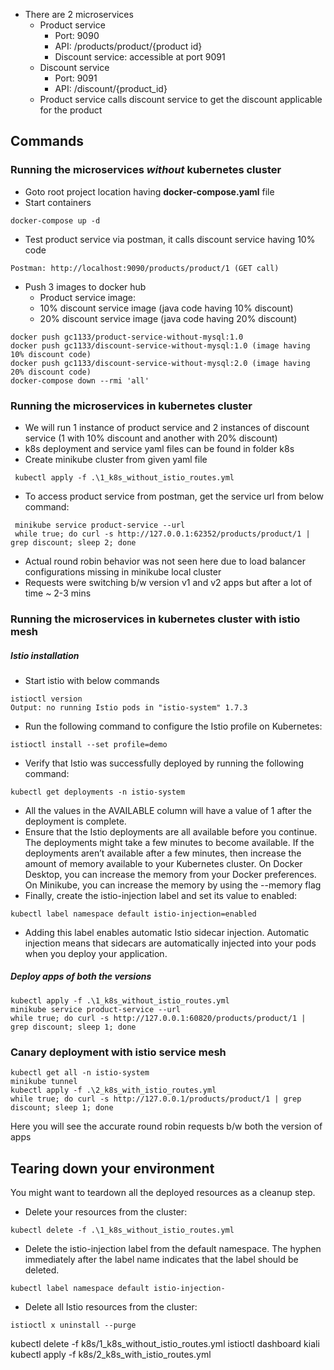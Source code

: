 
* There are 2 microservices
  * Product service
    * Port: 9090
    * API: /products/product/{product id}
    * Discount service: accessible at port 9091
  * Discount service
    * Port: 9091
    * API: /discount/{product_id}
  * Product service calls discount service to get the discount applicable for the product

## Commands 
### Running the microservices ***without*** kubernetes cluster
* Goto root project location having **docker-compose.yaml** file
* Start containers
```
docker-compose up -d
```
* Test product service via postman, it calls discount service having 10% code
```
Postman: http://localhost:9090/products/product/1 (GET call)
```
* Push 3 images to docker hub
  * Product service image: 
  * 10% discount service image (java code having 10% discount)
  * 20% discount service image (java code having 20% discount)
```
docker push gc1133/product-service-without-mysql:1.0 
docker push gc1133/discount-service-without-mysql:1.0 (image having 10% discount code)
docker push gc1133/discount-service-without-mysql:2.0 (image having 20% discount code)
docker-compose down --rmi 'all'
```

### Running the microservices in kubernetes cluster
* We will run 1 instance of product service and 2 instances of discount service (1 with 10% discount and another with 20% discount)
* k8s deployment and service yaml files can be found in folder k8s
* Create minikube cluster from given yaml file
```
 kubectl apply -f .\1_k8s_without_istio_routes.yml
```
* To access product service from postman, get the service url from below command:
```
 minikube service product-service --url
 while true; do curl -s http://127.0.0.1:62352/products/product/1 | grep discount; sleep 2; done
```
* Actual round robin behavior was not seen here due to load balancer configurations missing in minikube local cluster
* Requests were switching b/w version v1 and v2 apps but after a lot of time ~ 2-3 mins

### Running the microservices in kubernetes cluster with istio mesh

##### Istio installation
* Start istio with below commands
```
istioctl version
Output: no running Istio pods in "istio-system" 1.7.3
```

* Run the following command to configure the Istio profile on Kubernetes:
```
istioctl install --set profile=demo
```
* Verify that Istio was successfully deployed by running the following command:
```
kubectl get deployments -n istio-system
```
* All the values in the AVAILABLE column will have a value of 1 after the deployment is complete.
* Ensure that the Istio deployments are all available before you continue. The deployments might take a few minutes to become available. If the deployments aren’t available after a few minutes, then increase the amount of memory available to your Kubernetes cluster. On Docker Desktop, you can increase the memory from your Docker preferences. On Minikube, you can increase the memory by using the --memory flag
* Finally, create the istio-injection label and set its value to enabled:
```
kubectl label namespace default istio-injection=enabled
```
* Adding this label enables automatic Istio sidecar injection. Automatic injection means that sidecars are automatically injected into your pods when you deploy your application.

##### Deploy apps of both the versions
```
kubectl apply -f .\1_k8s_without_istio_routes.yml
minikube service product-service --url
while true; do curl -s http://127.0.0.1:60820/products/product/1 | grep discount; sleep 1; done
```
### Canary deployment with istio service mesh
```
kubectl get all -n istio-system
minikube tunnel
kubectl apply -f .\2_k8s_with_istio_routes.yml
while true; do curl -s http://127.0.0.1/products/product/1 | grep discount; sleep 1; done
```
Here you will see the accurate round robin requests b/w both the version of apps

## Tearing down your environment
You might want to teardown all the deployed resources as a cleanup step.

* Delete your resources from the cluster:
```
kubectl delete -f .\1_k8s_without_istio_routes.yml
```
* Delete the istio-injection label from the default namespace. The hyphen immediately after the label name indicates that the label should be deleted.
```
kubectl label namespace default istio-injection-
```
* Delete all Istio resources from the cluster:
```
istioctl x uninstall --purge
```
kubectl delete -f k8s/1_k8s_without_istio_routes.yml
istioctl dashboard kiali
kubectl apply -f k8s/2_k8s_with_istio_routes.yml